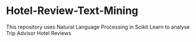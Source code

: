 # Hotel-Review-Text-Mining
This repository uses Natural Language Processing in Scikit Learn to analyse Trip Advisor Hotel Reviews
